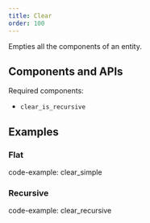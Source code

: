 ```yaml
---
title: Clear
order: 100
---
```


Empties all the components of an entity.

## Components and APIs

Required components:
* `clear_is_recursive`

## Examples

### Flat

code-example: clear_simple

### Recursive

code-example: clear_recursive

